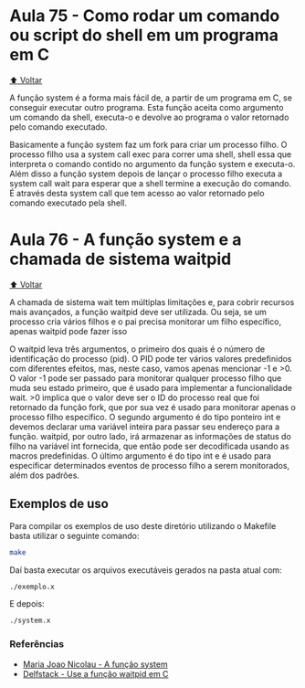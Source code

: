 # Aula 75 - Como rodar um comando ou script do shell em um programa em C

[:arrow_up: Voltar](https://github.com/Geofisicando/C-orientado-a-testes#%C3%ADndice)

A função system é a forma mais fácil de, a partir de um programa em C, se conseguir executar outro programa.
Esta função aceita como argumento um comando da shell, executa-o e devolve ao programa o valor retornado pelo comando executado.

Basicamente a função system faz um fork para criar um processo filho.
O processo filho usa a system call exec para correr uma shell, shell essa que interpreta o comando contido no argumento da função
system e executa-o.
Além disso a função system depois de lançar o processo filho executa a system call wait para esperar que a shell termine a execução do comando.
É através desta system call que tem acesso ao valor retornado pelo comando executado pela shell.

# Aula 76 - A função system e a chamada de sistema waitpid

[:arrow_up: Voltar](https://github.com/Geofisicando/C-orientado-a-testes#%C3%ADndice)

A chamada de sistema wait tem múltiplas limitações e, para cobrir recursos mais avançados,
a função waitpid deve ser utilizada. Ou seja, se um processo cria vários filhos e o pai precisa monitorar um filho específico,
apenas waitpid pode fazer isso

O waitpid leva três argumentos, o primeiro dos quais é o número de identificação do processo (pid).
O PID pode ter vários valores predefinidos com diferentes efeitos, mas, neste caso, vamos apenas mencionar -1 e >0.
O valor -1 pode ser passado para monitorar qualquer processo filho que muda seu estado primeiro, que é usado para implementar
a funcionalidade wait. >0 implica que o valor deve ser o ID do processo real que foi retornado da função fork, que por sua vez
é usado para monitorar apenas o processo filho específico. O segundo argumento é do tipo ponteiro int e devemos declarar uma
variável inteira para passar seu endereço para a função. waitpid, por outro lado, irá armazenar as informações de status do
filho na variável int fornecida, que então pode ser decodificada usando as macros predefinidas. O último argumento é do tipo
int e é usado para especificar determinados eventos de processo filho a serem monitorados, além dos padrões.

## Exemplos de uso

Para compilar os exemplos de uso deste diretório utilizando o Makefile basta utilizar o seguinte comando:

```sh
make
```

Daí basta executar os arquivos executáveis gerados na pasta atual com:

```sh
./exemplo.x
```

E depois:

```sh
./system.x
```

### Referências

- [Maria Joao Nicolau - A função system](http://marco.uminho.pt/~joao/Socae/node18.html)
- [Delfstack - Use a função waitpid em C](https://www.delftstack.com/pt/howto/c/waitpid-in-c/)
